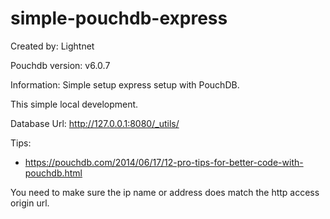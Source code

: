 # simple-pouchdb-express

Created by: Lightnet

Pouchdb version: v6.0.7

Information: Simple setup express setup with PouchDB.

This simple local development.

Database Url: http://127.0.0.1:8080/_utils/

Tips:
 * https://pouchdb.com/2014/06/17/12-pro-tips-for-better-code-with-pouchdb.html

You need to make sure the ip name or address does match the http access origin url.